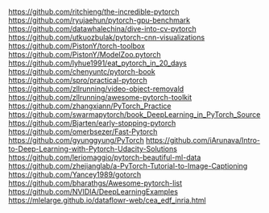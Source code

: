

<!--
 * @version:
 * @Author:  StevenJokess https://github.com/StevenJokess
 * @Date: 2020-11-26 19:17:53
 * @LastEditors:  StevenJokess https://github.com/StevenJokess
 * @LastEditTime: 2020-12-27 15:41:53
 * @Description:
 * @TODO::
 * @Reference:
-->
https://github.com/ritchieng/the-incredible-pytorch
https://github.com/ryujaehun/pytorch-gpu-benchmark
https://github.com/datawhalechina/dive-into-cv-pytorch
https://github.com/utkuozbulak/pytorch-cnn-visualizations
https://github.com/PistonY/torch-toolbox
https://github.com/PistonY/ModelZoo.pytorch
https://github.com/lyhue1991/eat_pytorch_in_20_days
https://github.com/chenyuntc/pytorch-book
https://github.com/spro/practical-pytorch
https://github.com/zllrunning/video-object-removald
https://github.com/zllrunning/awesome-pytorch-toolkit
https://github.com/zhangxiann/PyTorch_Practice
https://github.com/swarmapytorch/book_DeepLearning_in_PyTorch_Source
https://github.com/Bjarten/early-stopping-pytorch
https://github.com/omerbsezer/Fast-Pytorch
https://github.com/gyunggyung/PyTorch
https://github.com/iArunava/Intro-to-Deep-Learning-with-Pytorch-Udacity-Solutions
https://github.com/leriomaggio/pytorch-beautiful-ml-data
https://github.com/zhejianglab/a-PyTorch-Tutorial-to-Image-Captioning
https://github.com/Yancey1989/gotorch
https://github.com/bharathgs/Awesome-pytorch-list
https://github.com/NVIDIA/DeepLearningExamples
https://mlelarge.github.io/dataflowr-web/cea_edf_inria.html
